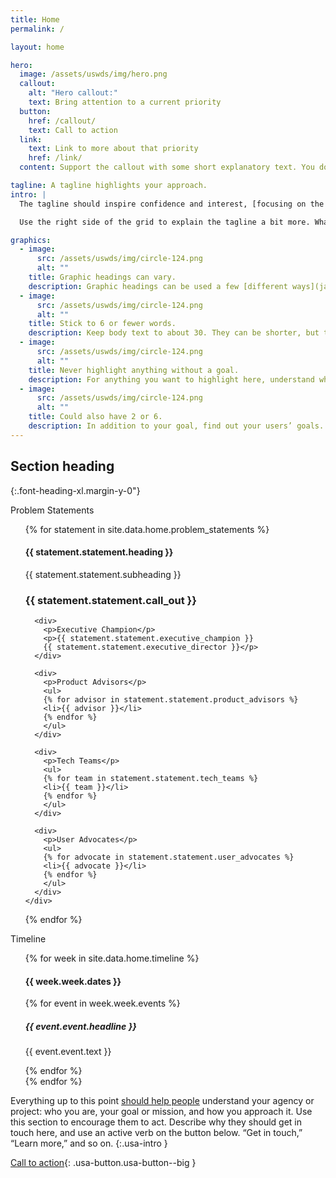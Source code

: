 ```yaml
---
title: Home
permalink: /

layout: home

hero:
  image: /assets/uswds/img/hero.png
  callout:
    alt: "Hero callout:"
    text: Bring attention to a current priority
  button:
    href: /callout/
    text: Call to action
  link:
    text: Link to more about that priority
    href: /link/
  content: Support the callout with some short explanatory text. You don't need more than a couple of sentences.

tagline: A tagline highlights your approach.
intro: |
  The tagline should inspire confidence and interest, [focusing on the value](javascript:void(0);) that your overall approach offers to your audience. Use a heading typeface and keep your tagline to just a few words, and don’t confuse or mystify.

  Use the right side of the grid to explain the tagline a bit more. What are your goals? How do you do your work? Write in the present tense, and stay brief here. People who are interested can find details on internal pages.

graphics:
  - image:
      src: /assets/uswds/img/circle-124.png
      alt: ""
    title: Graphic headings can vary.
    description: Graphic headings can be used a few [different ways](javascript:void(0);), depending on what your landing page is for. Highlight your values, specific program areas, or results.
  - image:
      src: /assets/uswds/img/circle-124.png
      alt: ""
    title: Stick to 6 or fewer words.
    description: Keep body text to about 30. They can be shorter, but try to be somewhat balanced across all four. It creates a clean appearance with good spacing.
  - image:
      src: /assets/uswds/img/circle-124.png
      alt: ""
    title: Never highlight anything without a goal.
    description: For anything you want to highlight here, understand what your users know now, and what activity or impression you want from them after they see it.
  - image:
      src: /assets/uswds/img/circle-124.png
      alt: ""
    title: Could also have 2 or 6.
    description: In addition to your goal, find out your users’ goals. [What do they want to know](https://18f.gsa.gov/) or do that supports your mission? Use these headings to show those.
---
```


## Section heading

{:.font-heading-xl.margin-y-0"}

Problem Statements
<ul>
  {% for statement in site.data.home.problem_statements %}
    <div>
      <h4>{{ statement.statement.heading }}</h4>
      <p>{{ statement.statement.subheading }}</p>
      <h3>{{ statement.statement.call_out }}</h3>

      <div>
        <p>Executive Champion</p>
        <p>{{ statement.statement.executive_champion }}
        {{ statement.statement.executive_director }}</p>
      </div>

      <div>
        <p>Product Advisors</p>
        <ul>
        {% for advisor in statement.statement.product_advisors %}
        <li>{{ advisor }}</li>
        {% endfor %}
        </ul>
      </div>

      <div>
        <p>Tech Teams</p>
        <ul>
        {% for team in statement.statement.tech_teams %}
        <li>{{ team }}</li>
        {% endfor %}
        </ul>
      </div>

      <div>
        <p>User Advocates</p>
        <ul>
        {% for advocate in statement.statement.user_advocates %}
        <li>{{ advocate }}</li>
        {% endfor %}
        </ul>
      </div>
    </div>
  {% endfor %}
</ul>

Timeline
<ul>
  {% for week in site.data.home.timeline %}
    <div>
        <h4>{{ week.week.dates }}</h4>
        {% for event in week.week.events %}
          <h5>{{ event.event.headline }}</h5>
          <p>{{ event.event.text }}</p>
        {% endfor %}
    </div>
  {% endfor %}
</ul>

Everything up to this point [should help people](<javascript:void(0);>) understand your agency or project: who you are, your goal or mission, and how you approach it. Use this section to encourage them to act. Describe why they should get in touch here, and use an active verb on the button below. “Get in touch,” “Learn more,” and so on.
{:.usa-intro }

[Call to action](#){: .usa-button.usa-button--big }
